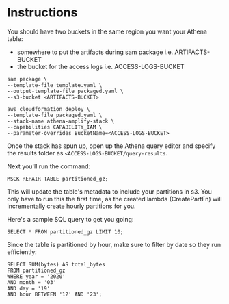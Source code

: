 # Instructions

You should have two buckets in the same region you want your Athena table:
- somewhere to put the artifacts during sam package i.e. ARTIFACTS-BUCKET
- the bucket for the access logs i.e. ACCESS-LOGS-BUCKET

```shell script
sam package \
--template-file template.yaml \
--output-template-file packaged.yaml \
--s3-bucket <ARTIFACTS-BUCKET>
```

```shell script
aws cloudformation deploy \
--template-file packaged.yaml \
--stack-name athena-amplify-stack \
--capabilities CAPABILITY_IAM \
--parameter-overrides BucketName=<ACCESS-LOGS-BUCKET>
```

Once the stack has spun up, open up the Athena query editor and specify the results folder as
`<ACCESS-LOGS-BUCKET/query-results`.

Next you'll run the command:
```
MSCK REPAIR TABLE partitioned_gz;
```
This will update the table's metadata to include your partitions in s3.
You only have to run this the first time, as the created lambda (CreatePartFn)
will incrementally create hourly partitions for you.

Here's a sample SQL query to get you going:
```
SELECT * FROM partitioned_gz LIMIT 10;
```

Since the table is partitioned by hour, make sure to filter by date so they run
efficiently:
```
SELECT SUM(bytes) AS total_bytes
FROM partitioned_gz
WHERE year = '2020'
AND month = '03'
AND day = '19'
AND hour BETWEEN '12' AND '23';
```
